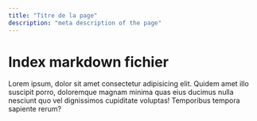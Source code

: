 ```yaml
---
title: "Titre de la page"
description: "meta description of the page"
---
```


# Index markdown fichier

Lorem ipsum, dolor sit amet consectetur adipisicing elit. Quidem amet illo suscipit porro, doloremque magnam minima quas eius ducimus nulla nesciunt quo vel dignissimos cupiditate voluptas! Temporibus tempora sapiente rerum?

<!-- Content of the page -->
